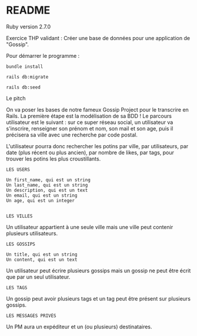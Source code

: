 # README


Ruby version 2.7.0

Exercice THP validant : Créer une base de données pour une application de "Gossip".


Pour démarrer le programme :

    bundle install

    rails db:migrate

    rails db:seed

Le pitch

On va poser les bases de notre fameux Gossip Project pour le transcrire en Rails. La première étape est la modélisation de sa BDD !
Le parcours utilisateur est le suivant : sur ce super réseau social, un utilisateur va s'inscrire, renseigner son prénom et nom, son mail et son age, puis il précisera sa ville avec une recherche par code postal.

L'utilisateur pourra donc rechercher les potins par ville, par utilisateurs, par date (plus récent ou plus ancien), par nombre de likes, par tags, pour trouver les potins les plus croustillants.


    LES USERS

    Un first_name, qui est un string
    Un last_name, qui est un string
    Un description, qui est un text
    Un email, qui est un string
    Un age, qui est un integer


    LES VILLES

Un utilisateur appartient à une seule ville mais une ville peut contenir plusieurs utilisateurs.

    LES GOSSIPS

    Un title, qui est un string
    Un content, qui est un text

Un utilisateur peut écrire plusieurs gossips mais un gossip ne peut être écrit que par un seul utilisateur.

    LES TAGS

Un gossip peut avoir plusieurs tags et un tag peut être présent sur plusieurs gossips.

    LES MESSAGES PRIVÉS

Un PM aura un expéditeur et un (ou plusieurs) destinataires.




